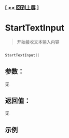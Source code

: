 ### [[ << 回到上层 ]](README.md)

# StartTextInput

> 开始接收文本输入内容

```lua

StartTextInput()

```

## 参数：

无

## 返回值：

无

## 示例

```lua

```